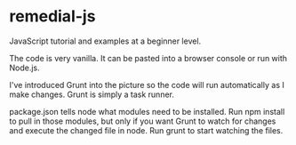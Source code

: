 remedial-js
===========

JavaScript tutorial and examples at a beginner level.

The code is very vanilla. It can be pasted into a browser console or run with Node.js.

I've introduced Grunt into the picture so the code will run automatically as I make changes. Grunt is simply a task runner.

package.json tells node what modules need to be installed. Run npm install to pull in those modules, but only if you want Grunt to watch for changes and execute the changed file in node. Run grunt to start watching the files. 
